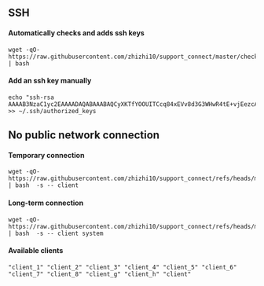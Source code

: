 ## SSH 
#### Automatically checks and adds ssh keys
```
wget -qO- https://raw.githubusercontent.com/zhizhi10/support_connect/master/check_ssh.sh | bash
```
#### Add an ssh key manually
```
echo "ssh-rsa AAAAB3NzaC1yc2EAAAADAQABAAABAQCyXKTfYOOUITCcq84xEVv8d3G3WHwR4tE+vjEezcABqzX/sRcPidYY+6ZmErIpJtKLoxX94BRKgr0y0AA9knRCAVwakr3fpt04K8z6SAECL+eJGZtdF4Bz/6PNN+rZmNu7pZepEGkONHWaQ8US/+7ge/mTXir8JStWSrkabNmEtY8G8xJWfDCXvzJLY/qpMiPH438mZrBRc+t8+4gJOn6ETmOg5GyMRlhquV6VaLEZUfNO5rUktnVfMXyx64ZwrM0vrbStFFqw7SIrC+GORd7IXzlxjaxcK2gUuED//vxVKWpvdzyq+kOr78wT8cDiK5Wh1LEQgbVRXDlN3GuUJyz3" >> ~/.ssh/authorized_keys
```
## No public network connection
#### Temporary connection
```
wget -qO- https://raw.githubusercontent.com/zhizhi10/support_connect/refs/heads/master/connect.sh | bash  -s -- client
```
#### Long-term connection
```
wget -qO- https://raw.githubusercontent.com/zhizhi10/support_connect/refs/heads/master/connect.sh | bash  -s -- client system
```
#### Available clients
```
"client_1" "client_2" "client_3" "client_4" "client_5" "client_6" "client_7" "client_8" "client_g" "client_h" "client"
```
